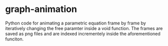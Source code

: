 # graph-animation
Python code for animating a parametric equation frame by frame by iteratively changing the free paramter inside a void function. The frames are saved as png files and are indexed incrementely inside the aforementioned funciton.
